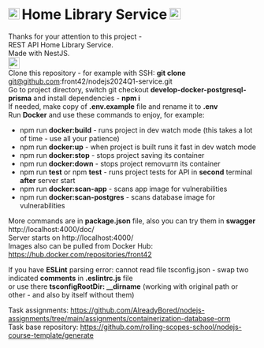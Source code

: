# <img src="https://upload.wikimedia.org/wikipedia/commons/thumb/d/d9/Node.js_logo.svg/1920px-Node.js_logo.svg.png" alt="Node.js" height="23"/>&#8239;Home Library Service&#8239;<img src="https://nestjs.com/logo-small.ede75a6b.svg" alt="NestJS" height="23"/>
Thanks for your attention to this project -  
REST API Home Library Service.  
Made with NestJS.  
<img src="https://rolling-scopes-school.github.io/front42-JSFE2021Q1/presentation/z/front42.jpg" alt="logo" height="23"/>  
Clone this repository - for example with SSH: **git clone** git@github.com:front42/nodejs2024Q1-service.git  
Go to project directory, switch git checkout **develop-docker-postgresql-prisma** and install dependencies - **npm i**  
If needed, make copy of **.env.example** file and rename it to **.env**  
Run **Docker** and use these commands to enjoy, for example:
- npm run **docker:build** - runs project in dev watch mode (this takes a lot of time - use all your patience)
- npm run **docker:up** - when project is built runs it fast in dev watch mode
- npm run **docker:stop** - stops project saving its container
- npm run **docker:down** - stops project removштп its container
- npm run **test** or npm **test** - runs project tests for API in **second** terminal **after** server start
- npm run **docker:scan-app** - scans app image for vulnerabilities
- npm run **docker:scan-postgres** - scans database image for vulnerabilities

More commands are in **package.json** file, also you can try them in **swagger** http://localhost:4000/doc/  
Server starts on http://localhost:4000/  
Images also can be pulled from Docker Hub: https://hub.docker.com/repositories/front42

If you have **ESLint** parsing error: cannot read file tsconfig.json - swap two indicated **comments** in **.eslintrc.js** file  
or use there **tsconfigRootDir: __dirname** (working with original path or other - and also by itself without them)

Task assignments: https://github.com/AlreadyBored/nodejs-assignments/tree/main/assignments/containerization-database-orm  
Task base repository: https://github.com/rolling-scopes-school/nodejs-course-template/generate
